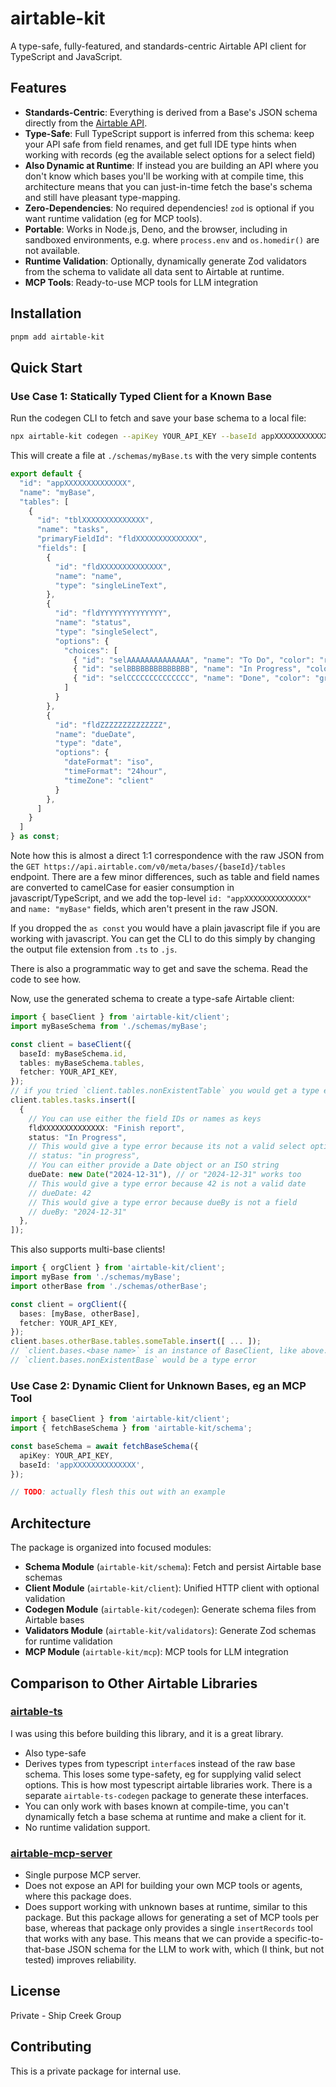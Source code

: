 # airtable-kit

A type-safe, fully-featured, and standards-centric Airtable API client for TypeScript and JavaScript.

## Features

- **Standards-Centric**: Everything is derived from a Base's JSON schema directly from the [Airtable API](https://airtable.com/developers/web/api/get-base-schema).
- **Type-Safe**: Full TypeScript support is inferred from this schema: keep your API safe from field renames, and get full IDE type hints when working with records (eg the available select options for a select field)
- **Also Dynamic at Runtime**: If instead you are building an API where you don't know which bases you'll be working with at compile time, this architecture means that you can just-in-time fetch the base's schema and still have pleasant type-mapping.
- **Zero-Dependencies**: No required dependencies! `zod` is optional if you want runtime validation (eg for MCP tools).
- **Portable**: Works in Node.js, Deno, and the browser, including in sandboxed environments, e.g. where `process.env` and `os.homedir()` are not available.
- **Runtime Validation**: Optionally, dynamically generate Zod validators from the schema to validate all data sent to Airtable at runtime.
- **MCP Tools**: Ready-to-use MCP tools for LLM integration

## Installation

```bash
pnpm add airtable-kit
```

## Quick Start

### Use Case 1: Statically Typed Client for a Known Base

Run the codegen CLI to fetch and save your base schema to a local file:

```bash
npx airtable-kit codegen --apiKey YOUR_API_KEY --baseId appXXXXXXXXXXXXXX --output ./schemas/myBase.ts
```

This will create a file at `./schemas/myBase.ts` with the very simple contents

```typescript
export default {
  "id": "appXXXXXXXXXXXXXX",
  "name": "myBase",
  "tables": [
    {
      "id": "tblXXXXXXXXXXXXXX",
      "name": "tasks",
      "primaryFieldId": "fldXXXXXXXXXXXXXX",
      "fields": [
        {
          "id": "fldXXXXXXXXXXXXXX",
          "name": "name",
          "type": "singleLineText",
        },
        {
          "id": "fldYYYYYYYYYYYYYY",
          "name": "status",
          "type": "singleSelect",
          "options": {
            "choices": [
              { "id": "selAAAAAAAAAAAAAA", "name": "To Do", "color": "red" },
              { "id": "selBBBBBBBBBBBBBB", "name": "In Progress", "color": "blue" },
              { "id": "selCCCCCCCCCCCCCC", "name": "Done", "color": "green" }
            ]
          }
        },
        {
          "id": "fldZZZZZZZZZZZZZZ",
          "name": "dueDate",
          "type": "date",
          "options": {
            "dateFormat": "iso",
            "timeFormat": "24hour",
            "timeZone": "client"
          }
        },
      ]
    }
  ]
} as const;
```

Note how this is almost a direct 1:1 correspondence with the raw JSON from the
`GET https://api.airtable.com/v0/meta/bases/{baseId}/tables` endpoint.
There are a few minor differences, such as table and field names are converted
to camelCase for easier consumption in javascript/TypeScript,
and we add the top-level `id: "appXXXXXXXXXXXXXX"` and `name: "myBase"` fields,
which aren't present in the raw JSON.

If you dropped the `as const` you would have a plain javascript file if you
are working with javascript. You can get the CLI to do this simply by changing the
output file extension from `.ts` to `.js`.

There is also a programmatic way to get and save the schema.
Read the code to see how.

Now, use the generated schema to create a type-safe Airtable client:

```typescript
import { baseClient } from 'airtable-kit/client';
import myBaseSchema from './schemas/myBase';

const client = baseClient({
  baseId: myBaseSchema.id,
  tables: myBaseSchema.tables,
  fetcher: YOUR_API_KEY,
});
// if you tried `client.tables.nonExistentTable` you would get a type error here
client.tables.tasks.insert([
  {
    // You can use either the field IDs or names as keys
    fldXXXXXXXXXXXXXX: "Finish report",
    status: "In Progress",
    // This would give a type error because its not a valid select option
    // status: "in progress",
    // You can either provide a Date object or an ISO string
    dueDate: new Date("2024-12-31"), // or "2024-12-31" works too
    // This would give a type error because 42 is not a valid date
    // dueDate: 42
    // This would give a type error because dueBy is not a field
    // dueBy: "2024-12-31"
  },
]);
```

This also supports multi-base clients!

```typescript
import { orgClient } from 'airtable-kit/client';
import myBase from './schemas/myBase';
import otherBase from './schemas/otherBase';

const client = orgClient({
  bases: [myBase, otherBase],
  fetcher: YOUR_API_KEY,
});
client.bases.otherBase.tables.someTable.insert([ ... ]);
// `client.bases.<base name>` is an instance of BaseClient, like above.
// `client.bases.nonExistentBase` would be a type error
```

### Use Case 2: Dynamic Client for Unknown Bases, eg an MCP Tool

```typescript
import { baseClient } from 'airtable-kit/client';
import { fetchBaseSchema } from 'airtable-kit/schema';

const baseSchema = await fetchBaseSchema({
  apiKey: YOUR_API_KEY,
  baseId: 'appXXXXXXXXXXXXXX',
});

// TODO: actually flesh this out with an example
```
## Architecture

The package is organized into focused modules:

- **Schema Module** (`airtable-kit/schema`): Fetch and persist Airtable base schemas
- **Client Module** (`airtable-kit/client`): Unified HTTP client with optional validation
- **Codegen Module** (`airtable-kit/codegen`): Generate schema files from Airtable bases
- **Validators Module** (`airtable-kit/validators`): Generate Zod schemas for runtime validation
- **MCP Module** (`airtable-kit/mcp`): MCP tools for LLM integration

## Comparison to Other Airtable Libraries

### [airtable-ts](https://github.com/domdomegg/airtable-ts)
I was using this before building this library, and it is a great library.
- Also type-safe
- Derives types from typescript `interface`s instead of the raw base schema.
  This loses some type-safety, eg for supplying valid select options.
  This is how most typescript airtable libraries work.
  There is a separate `airtable-ts-codegen` package to generate these interfaces.
- You can only work with bases known at compile-time, you can't dynamically
  fetch a base schema at runtime and make a client for it.
- No runtime validation support.

### [airtable-mcp-server](https://github.com/domdomegg/airtable-mcp-server)
- Single purpose MCP server.
- Does not expose an API for building your own MCP tools or agents, where this package does.
- Does support working with unknown bases at runtime, similar to this package.
  But this package allows for generating a set of MCP tools per base,
  whereas that package only provides a single `insertRecords` tool that works
  with any base.
  This means that we can provide a specific-to-that-base JSON schema for the LLM
  to work with, which (I think, but not tested) improves reliability.

## License

Private - Ship Creek Group

## Contributing

This is a private package for internal use.

